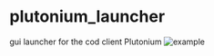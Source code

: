 # plutonium_launcher
gui launcher for the cod client Plutonium
![example](https://github.com/Mythical-Github/plutonium_launcher/assets/67753356/41012549-c291-4d6f-9c49-6b72d77ad9e0)
